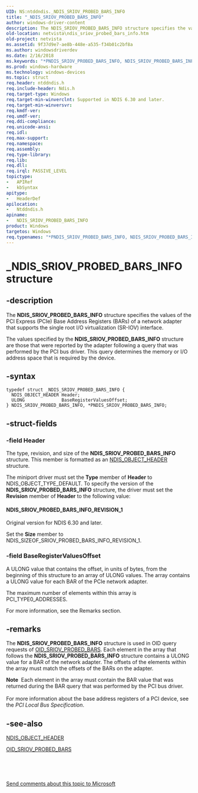 ```yaml
---
UID: NS:ntddndis._NDIS_SRIOV_PROBED_BARS_INFO
title: "_NDIS_SRIOV_PROBED_BARS_INFO"
author: windows-driver-content
description: The NDIS_SRIOV_PROBED_BARS_INFO structure specifies the values of the PCI Express (PCIe) Base Address Registers (BARs) of a network adapter that supports the single root I/O virtualization (SR-IOV) interface.
old-location: netvista\ndis_sriov_probed_bars_info.htm
old-project: netvista
ms.assetid: 9f37d9e7-ae8b-448e-a535-f34b01c2bf8a
ms.author: windowsdriverdev
ms.date: 2/16/2018
ms.keywords: "*PNDIS_SRIOV_PROBED_BARS_INFO, NDIS_SRIOV_PROBED_BARS_INFO, PNDIS_SRIOV_PROBED_BARS_INFO structure pointer [Network Drivers Starting with Windows Vista], netvista.ndis_sriov_probed_bars_info, _NDIS_SRIOV_PROBED_BARS_INFO, NDIS_SRIOV_PROBED_BARS_INFO structure [Network Drivers Starting with Windows Vista], ntddndis/PNDIS_SRIOV_PROBED_BARS_INFO, PNDIS_SRIOV_PROBED_BARS_INFO, ntddndis/NDIS_SRIOV_PROBED_BARS_INFO"
ms.prod: windows-hardware
ms.technology: windows-devices
ms.topic: struct
req.header: ntddndis.h
req.include-header: Ndis.h
req.target-type: Windows
req.target-min-winverclnt: Supported in NDIS 6.30 and later.
req.target-min-winversvr: 
req.kmdf-ver: 
req.umdf-ver: 
req.ddi-compliance: 
req.unicode-ansi: 
req.idl: 
req.max-support: 
req.namespace: 
req.assembly: 
req.type-library: 
req.lib: 
req.dll: 
req.irql: PASSIVE_LEVEL
topictype:
-	APIRef
-	kbSyntax
apitype:
-	HeaderDef
apilocation:
-	Ntddndis.h
apiname:
-	NDIS_SRIOV_PROBED_BARS_INFO
product: Windows
targetos: Windows
req.typenames: "*PNDIS_SRIOV_PROBED_BARS_INFO, NDIS_SRIOV_PROBED_BARS_INFO"
---
```


# _NDIS_SRIOV_PROBED_BARS_INFO structure


## -description



The <b>NDIS_SRIOV_PROBED_BARS_INFO</b> structure specifies the values of the PCI Express (PCIe) Base Address Registers (BARs) of a network adapter that supports the single root I/O virtualization (SR-IOV) interface. 
 

The values specified by the <b>NDIS_SRIOV_PROBED_BARS_INFO</b> structure are those that were reported by the adapter following a query that was performed by the PCI bus driver. This query determines the memory or I/O address space that is required by the device.






## -syntax


````
typedef struct _NDIS_SRIOV_PROBED_BARS_INFO {
  NDIS_OBJECT_HEADER Header;
  ULONG              BaseRegisterValuesOffset;
} NDIS_SRIOV_PROBED_BARS_INFO, *PNDIS_SRIOV_PROBED_BARS_INFO;
````


## -struct-fields




### -field Header

The type, revision, and size of the <b>NDIS_SRIOV_PROBED_BARS_INFO</b> structure. This member is formatted as an <a href="..\ntddndis\ns-ntddndis-_ndis_object_header.md">NDIS_OBJECT_HEADER</a> structure.

The miniport driver must set the <b>Type</b> member of <b>Header</b> to NDIS_OBJECT_TYPE_DEFAULT. To specify the version of the <b>NDIS_SRIOV_PROBED_BARS_INFO</b> structure, the driver must set the <b>Revision</b> member of <b>Header</b> to the following value: 





#### NDIS_SRIOV_PROBED_BARS_INFO_REVISION_1

Original version for NDIS 6.30 and later.

Set the <b>Size</b> member to NDIS_SIZEOF_SRIOV_PROBED_BARS_INFO_REVISION_1.


### -field BaseRegisterValuesOffset

A ULONG value that contains the offset, in units of bytes, from the beginning of this structure to an array of ULONG values. The array  contains a ULONG value for each BAR of the PCIe network adapter.

The maximum number of elements within this array is PCI_TYPE0_ADDRESSES.

For more information, see the Remarks section.


## -remarks



The <b>NDIS_SRIOV_PROBED_BARS_INFO</b> structure is used in OID query requests of <a href="https://msdn.microsoft.com/library/windows/hardware/hh451870">OID_SRIOV_PROBED_BARS</a>.  Each
    element in the array that follows the <b>NDIS_SRIOV_PROBED_BARS_INFO</b> structure contains a ULONG value for a BAR of the network adapter. The offsets of the elements within the array must match the offsets of the BARs on the adapter.

<div class="alert"><b>Note</b>  Each element in the array must contain the BAR value that was returned during the BAR query that was performed by the PCI bus driver.</div>
<div> </div>
For more information about the base address registers of a PCI device, see the <i>PCI Local Bus Specification</i>.




## -see-also

<a href="..\ntddndis\ns-ntddndis-_ndis_object_header.md">NDIS_OBJECT_HEADER</a>



<a href="https://msdn.microsoft.com/library/windows/hardware/hh451870">OID_SRIOV_PROBED_BARS</a>



<b></b>



 

 

<a href="mailto:wsddocfb@microsoft.com?subject=Documentation%20feedback [netvista\netvista]:%20NDIS_SRIOV_PROBED_BARS_INFO structure%20 RELEASE:%20(2/16/2018)&amp;body=%0A%0APRIVACY STATEMENT%0A%0AWe use your feedback to improve the documentation. We don't use your email address for any other purpose, and we'll remove your email address from our system after the issue that you're reporting is fixed. While we're working to fix this issue, we might send you an email message to ask for more info. Later, we might also send you an email message to let you know that we've addressed your feedback.%0A%0AFor more info about Microsoft's privacy policy, see http://privacy.microsoft.com/en-us/default.aspx." title="Send comments about this topic to Microsoft">Send comments about this topic to Microsoft</a>

